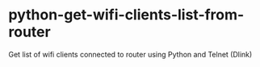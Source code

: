 # python-get-wifi-clients-list-from-router
Get list of wifi clients connected to router using Python and Telnet (Dlink)

